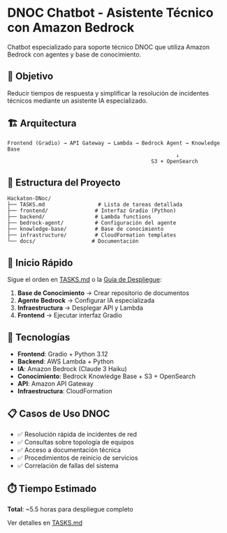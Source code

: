# DNOC Chatbot - Asistente Técnico con Amazon Bedrock

Chatbot especializado para soporte técnico DNOC que utiliza Amazon Bedrock con agentes y base de conocimiento.

## 🎯 Objetivo

Reducir tiempos de respuesta y simplificar la resolución de incidentes técnicos mediante un asistente IA especializado.

## 🏗️ Arquitectura

```
Frontend (Gradio) → API Gateway → Lambda → Bedrock Agent → Knowledge Base
                                                      ↓
                                              S3 + OpenSearch
```

## 📁 Estructura del Proyecto

```
Hackaton-DNoc/
├── TASKS.md                 # Lista de tareas detallada
├── frontend/               # Interfaz Gradio (Python)
├── backend/                # Lambda functions
├── bedrock-agent/          # Configuración del agente
├── knowledge-base/         # Base de conocimiento
├── infrastructure/         # CloudFormation templates
└── docs/                  # Documentación
```

## 🚀 Inicio Rápido

Sigue el orden en [TASKS.md](TASKS.md) o la [Guía de Despliegue](docs/DEPLOYMENT_GUIDE.md):

1. **Base de Conocimiento** → Crear repositorio de documentos
2. **Agente Bedrock** → Configurar IA especializada
3. **Infraestructura** → Desplegar API y Lambda
4. **Frontend** → Ejecutar interfaz Gradio

## 🔧 Tecnologías

- **Frontend**: Gradio + Python 3.12
- **Backend**: AWS Lambda + Python
- **IA**: Amazon Bedrock (Claude 3 Haiku)
- **Conocimiento**: Bedrock Knowledge Base + S3 + OpenSearch
- **API**: Amazon API Gateway
- **Infraestructura**: CloudFormation

## 📋 Casos de Uso DNOC

- ✅ Resolución rápida de incidentes de red
- ✅ Consultas sobre topología de equipos
- ✅ Acceso a documentación técnica
- ✅ Procedimientos de reinicio de servicios
- ✅ Correlación de fallas del sistema

## ⏱️ Tiempo Estimado

**Total**: ~5.5 horas para despliegue completo

Ver detalles en [TASKS.md](TASKS.md)